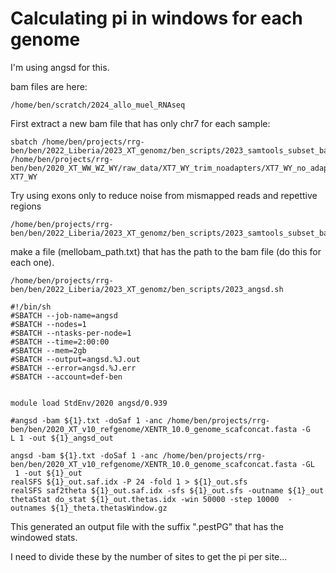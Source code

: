 # Calculating pi in windows for each genome
I'm using angsd for this.

bam files are here:
```
/home/ben/scratch/2024_allo_muel_RNAseq
```

First extract a new bam file that has only chr7 for each sample:
```
sbatch /home/ben/projects/rrg-ben/ben/2022_Liberia/2023_XT_genomz/ben_scripts/2023_samtools_subset_bam.sh  /home/ben/projects/rrg-ben/ben/2020_XT_WW_WZ_WY/raw_data/XT7_WY_trim_noadapters/XT7_WY_no_adapt__sorted.bam_rg.bam XT7_WY
```
Try using exons only to reduce noise from mismapped reads and repettive regions
```
/home/ben/projects/rrg-ben/ben/2022_Liberia/2023_XT_genomz/ben_scripts/2023_samtools_subset_bam_using_bed.sh
```
make a file (mellobam_path.txt) that has the path to the bam file (do this for each one).
```
/home/ben/projects/rrg-ben/ben/2022_Liberia/2023_XT_genomz/ben_scripts/2023_angsd.sh
```
```
#!/bin/sh
#SBATCH --job-name=angsd
#SBATCH --nodes=1
#SBATCH --ntasks-per-node=1
#SBATCH --time=2:00:00
#SBATCH --mem=2gb
#SBATCH --output=angsd.%J.out
#SBATCH --error=angsd.%J.err
#SBATCH --account=def-ben


module load StdEnv/2020 angsd/0.939

#angsd -bam ${1}.txt -doSaf 1 -anc /home/ben/projects/rrg-ben/ben/2020_XT_v10_refgenome/XENTR_10.0_genome_scafconcat.fasta -G
L 1 -out ${1}_angsd_out

angsd -bam ${1}.txt -doSaf 1 -anc /home/ben/projects/rrg-ben/ben/2020_XT_v10_refgenome/XENTR_10.0_genome_scafconcat.fasta -GL
 1 -out ${1}_out
realSFS ${1}_out.saf.idx -P 24 -fold 1 > ${1}_out.sfs
realSFS saf2theta ${1}_out.saf.idx -sfs ${1}_out.sfs -outname ${1}_out
thetaStat do_stat ${1}_out.thetas.idx -win 50000 -step 10000  -outnames ${1}_theta.thetasWindow.gz
```

This generated an output file with the suffix ".pestPG" that has the windowed stats.

I need to divide these by the number of sites to get the pi per site...


